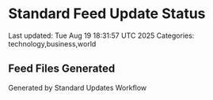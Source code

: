 # Standard Feed Update Status
Last updated: Tue Aug 19 18:31:57 UTC 2025
Categories: technology,business,world

## Feed Files Generated

Generated by Standard Updates Workflow
